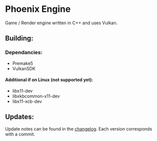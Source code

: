# Phoenix Engine

Game / Render engine written in C++ and uses Vulkan.


## Building:

### Dependancies:
- Premake5
- VulkanSDK

#### Additional if on Linux (not supported yet):
- libx11-dev
- libxkbcommon-x11-dev
- libx11-xcb-dev



## Updates:
Update notes can be found in the [changelog](https://github.com/12Thanjo/Phoenix/blob/main/CHANGELOG.md). Each version corresponds with a commit.

